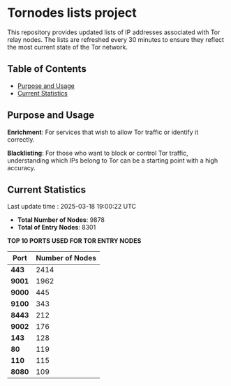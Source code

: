 # Tornodes lists project

This repository provides updated lists of IP addresses associated with Tor relay nodes. The lists are refreshed every 30 minutes to ensure they reflect the most current state of the Tor network.

## Table of Contents

- [Purpose and Usage](#purpose-and-usage)
- [Current Statistics](#current-statistics)


## Purpose and Usage

**Enrichment**: For services that wish to allow Tor traffic or identify it correctly.

**Blacklisting**: For those who want to block or control Tor traffic, understanding which IPs belong to Tor can be a starting point with a high accuracy.

## Current Statistics

Last update time : 2025-03-18 19:00:22 UTC

- **Total Number of Nodes**: 9878
- **Total of Entry Nodes**: 8301

**TOP 10 PORTS USED FOR TOR ENTRY NODES**

| **Port** | **Number of Nodes** |
|------|-----------------|
| **443**   | 2414  |
| **9001**   | 1962  |
| **9000**   | 445  |
| **9100**   | 343  |
| **8443**   | 212  |
| **9002**   | 176  |
| **143**   | 128  |
| **80**   | 119  |
| **110**   | 115  |
| **8080**   | 109  |


